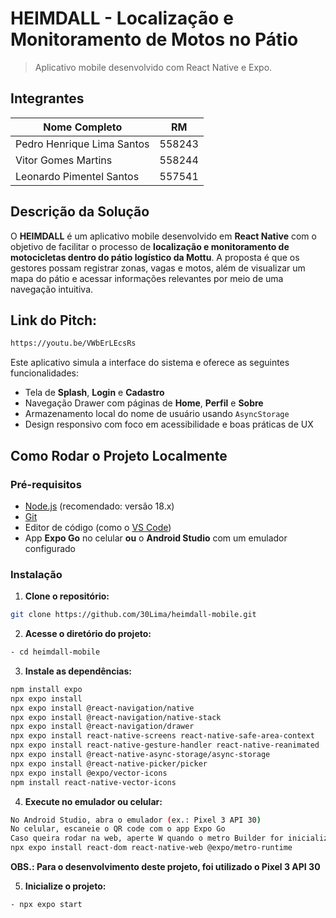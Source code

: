 # HEIMDALL - Localização e Monitoramento de Motos no Pátio
> Aplicativo mobile desenvolvido com React Native e Expo.

## Integrantes

| Nome Completo               | RM       |
|-----------------------------|----------|
| Pedro Henrique Lima Santos  | 558243   |
| Vitor Gomes Martins         | 558244   |
| Leonardo Pimentel Santos    | 557541   |

## Descrição da Solução

O **HEIMDALL** é um aplicativo mobile desenvolvido em **React Native** com o objetivo de facilitar o processo de **localização e monitoramento de motocicletas dentro do pátio logístico da Mottu**. A proposta é que os gestores possam registrar zonas, vagas e motos, além de visualizar um mapa do pátio e acessar informações relevantes por meio de uma navegação intuitiva.

## Link do Pitch:
```bash
https://youtu.be/VWbErLEcsRs 
```

Este aplicativo simula a interface do sistema e oferece as seguintes funcionalidades:

- Tela de **Splash**, **Login** e **Cadastro**
- Navegação Drawer com páginas de **Home**, **Perfil** e **Sobre**
- Armazenamento local do nome de usuário usando `AsyncStorage`
- Design responsivo com foco em acessibilidade e boas práticas de UX

## Como Rodar o Projeto Localmente

### Pré-requisitos

- [Node.js](https://nodejs.org/) (recomendado: versão 18.x)
- [Git](https://git-scm.com/)
- Editor de código (como o [VS Code](https://code.visualstudio.com/))
- App **Expo Go** no celular **ou** o **Android Studio** com um emulador configurado

### Instalação

1. **Clone o repositório:**

```bash
git clone https://github.com/30Lima/heimdall-mobile.git
```
2. **Acesse o diretório do projeto:**

```bash
- cd heimdall-mobile
```

3. **Instale as dependências:**

```bash
npm install expo
npx expo install
npx expo install @react-navigation/native
npx expo install @react-navigation/native-stack
npx expo install @react-navigation/drawer
npx expo install react-native-screens react-native-safe-area-context
npx expo install react-native-gesture-handler react-native-reanimated
npx expo install @react-native-async-storage/async-storage
npx expo install @react-native-picker/picker
npx expo install @expo/vector-icons
npm install react-native-vector-icons
```

4. **Execute no emulador ou celular:**

```bash
No Android Studio, abra o emulador (ex.: Pixel 3 API 30)
No celular, escaneie o QR code com o app Expo Go
Caso queira rodar na web, aperte W quando o metro Builder for inicializado e baixe a dependencia:
npx expo install react-dom react-native-web @expo/metro-runtime
```

**OBS.: Para o desenvolvimento deste projeto, foi utilizado o Pixel 3 API 30**

5. **Inicialize o projeto:**

```bash
- npx expo start
```
